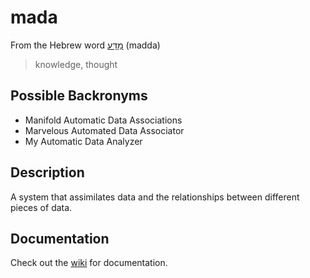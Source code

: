 # mada
From the Hebrew word [מַדָּע](https://biblehub.com/hebrew/4093.htm) (madda)
> knowledge, thought

## Possible Backronyms
* Manifold Automatic Data Associations
* Marvelous Automated Data Associator
* My Automatic Data Analyzer

## Description
A system that assimilates data and the relationships between different pieces of data.

## Documentation
Check out the [wiki](https://github.com/Pertempto/mada/wiki) for documentation.
